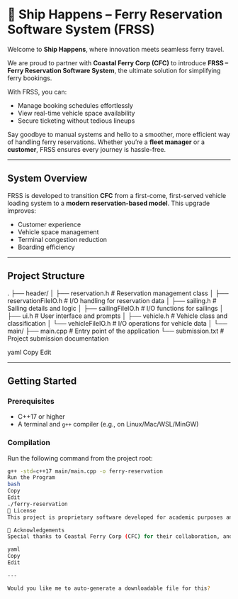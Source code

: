 # 🚢 Ship Happens – Ferry Reservation Software System (FRSS)

Welcome to **Ship Happens**, where innovation meets seamless ferry travel.

We are proud to partner with **Coastal Ferry Corp (CFC)** to introduce **FRSS – Ferry Reservation Software System**, the ultimate solution for simplifying ferry bookings.

With FRSS, you can:
- Manage booking schedules effortlessly  
- View real-time vehicle space availability  
- Secure ticketing without tedious lineups  

Say goodbye to manual systems and hello to a smoother, more efficient way of handling ferry reservations. Whether you’re a **fleet manager** or a **customer**, FRSS ensures every journey is hassle-free.

---

## System Overview

FRSS is developed to transition **CFC** from a first-come, first-served vehicle loading system to a **modern reservation-based model**. This upgrade improves:

- Customer experience  
- Vehicle space management  
- Terminal congestion reduction  
- Boarding efficiency  

---

## Project Structure

.
├── header/
│ ├── reservation.h         # Reservation management class
│ ├── reservationFileIO.h   # I/O handling for reservation data
│ ├── sailing.h             # Sailing details and logic
│ ├── sailingFileIO.h       # I/O functions for sailings
│ ├── ui.h                  # User interface and prompts
│ ├── vehicle.h             # Vehicle class and classification
│ └── vehicleFileIO.h       # I/O operations for vehicle data
│
└── main/
├── main.cpp                # Entry point of the application
└── submission.txt          # Project submission documentation

yaml
Copy
Edit

---

## Getting Started

### Prerequisites

- C++17 or higher
- A terminal and `g++` compiler (e.g., on Linux/Mac/WSL/MinGW)

### Compilation

Run the following command from the project root:

```bash
g++ -std=c++17 main/main.cpp -o ferry-reservation
Run the Program
bash
Copy
Edit
./ferry-reservation
📜 License
This project is proprietary software developed for academic purposes and is not intended for commercial distribution.

🤝 Acknowledgements
Special thanks to Coastal Ferry Corp (CFC) for their collaboration, and to the CMPT 276 development team for designing a user-friendly and future-ready ferry reservation system.

yaml
Copy
Edit

---

Would you like me to auto-generate a downloadable file for this?